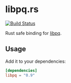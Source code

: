 # libpq.rs

[![Build Status](https://gitlab.com/sanpi/libpq.rs/badges/master/pipeline.svg)](https://gitlab.com/sanpi/libpq.rs/commits/master)

Rust safe binding for [libpq](https://www.postgresql.org/docs/current/libpq.html).

## Usage

Add it to your dependencies:

```toml
[dependencies]
libpq = "0.9"
```
